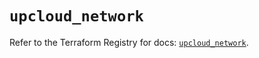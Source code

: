 # `upcloud_network`

Refer to the Terraform Registry for docs: [`upcloud_network`](https://registry.terraform.io/providers/upcloudltd/upcloud/3.3.0/docs/resources/network).
